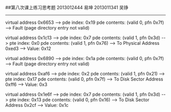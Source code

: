 ##第八次课上练习思考题
2013012444 易坤
2013011341 吴铮

----------
virtual address 0x6653
    --> pde index: 0x19	pde contents: (valid 0, pfn 0x7f)
        --> Fault (page directory entry not valid)
		
virtual address 0x1c13
    --> pde index: 0x7	pde contents: (valid 1, pfn 0x3d)
        --> pte index: 0x0	pde contents: (valid 1, pfn 0x76)
            --> To Physical Address 0xed3 --> Value: 0x12
			
virtual address 0x6890
    --> pde index: 0x1a	pde contents: (valid 0, pfn 0x7f)
        --> Fault (page directory entry not valid)
		
virtual address 0xaf6
    --> pde index: 0x2	pde contents: (valid 1, pfn 0x21)
        --> pte index: 0x17	pde contents: (valid 0, pfn 0x7f)
            --> To Disk Sector Address 0xff6 --> Value: 0x3
			
virtual address 0x1e6f
    --> pde index: 0x7	pde contents: (valid 1, pfn 0x3d)
        --> pte index: 0x13	pde contents: (valid 0, pfn 0x16)
            --> To Disk Sector Address 0x2cf --> Value: 0x1c
